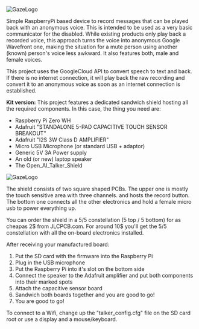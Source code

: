 ![GazeLogo](https://i.imgur.com/TkWEHji.png)


Simple RaspberryPi based device to record messages that can be played back with an anonymous voice. This is intended to be used as a very basic communicator for the disabled. While existing products only play back a recorded voice, this approach turns the voice into anonymous Google Wavefront one, making the situation for a mute person using another (known) person's voice less awkward. It also features both, male and female voices.

This project uses the GoogleCloud API to convert speech to text and back. If there is no internet connection, it will play back the raw recording and convert it to an anonymous voice as soon as an internet connection is established.

**Kit version:**
This project features a dedicated sandwich shield hosting all the required components. In this case, the thing you need are:  
- Raspberry Pi Zero WH
- Adafruit "STANDALONE 5-PAD CAPACITIVE TOUCH SENSOR BREAKOUT"
- Adafruit "I2S 3W Class D AMPLIFIER"
- Micro USB Microphone (or standard USB + adaptor)
- Generic 5V 3A Power supply
- An old (or new) laptop speaker
- The Open_AI_Talker_Shield

![GazeLogo](https://i.imgur.com/3IeGwA9.png)

The shield consists of two square shaped PCBs. The upper one is mostly the touch sensitive area with three channels. and hosts the record button. The bottom one connects all the other electronics and hold a female micro usb to power everything up.  

You can order the shield in a 5/5 constellation (5 top / 5 bottom) for as cheapas 2$ from JLCPCB.com. For around 10$ you'll get the 5/5 constellation with all the on-board electronics installed.  

After receiving your manufactured board:  
1. Put the SD card with the firmware into the Raspberry Pi
2. Plug in the USB microphone
3. Put the Raspberry Pi into it's slot on the bottom side
4. Connect the speaker to the Adafruit amplifier and put both components into their marked spots
5. Attach the capacitive sensor board
6. Sandwich both boards together and you are good to go!
7. You are good to go!

To connect to a Wifi, change up the "talker_config.cfg" file on the SD card root or use a display and a mouse/keyboard.
